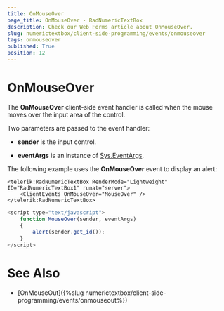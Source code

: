 ```yaml
---
title: OnMouseOver
page_title: OnMouseOver - RadNumericTextBox
description: Check our Web Forms article about OnMouseOver.
slug: numerictextbox/client-side-programming/events/onmouseover
tags: onmouseover
published: True
position: 12
---
```


# OnMouseOver




The **OnMouseOver** client-side event handler is called when the mouse moves over the input area of the control.

Two parameters are passed to the event handler:

* **sender** is the input control.

* **eventArgs** is an instance of [Sys.EventArgs](https://www.asp.net/AJAX/Documentation/Live/ClientReference/Sys/EventArgsClass/default.aspx).

The following example uses the **OnMouseOver** event to display an alert:

````ASPNET
<telerik:RadNumericTextBox RenderMode="Lightweight" ID="RadNumericTextBox1" runat="server">
	<ClientEvents OnMouseOver="MouseOver" />
</telerik:RadNumericTextBox>
````



````JavaScript
<script type="text/javascript">
	function MouseOver(sender, eventArgs)
	{
		alert(sender.get_id());
	}
</script>
````



# See Also

 * [OnMouseOut]({%slug numerictextbox/client-side-programming/events/onmouseout%})
